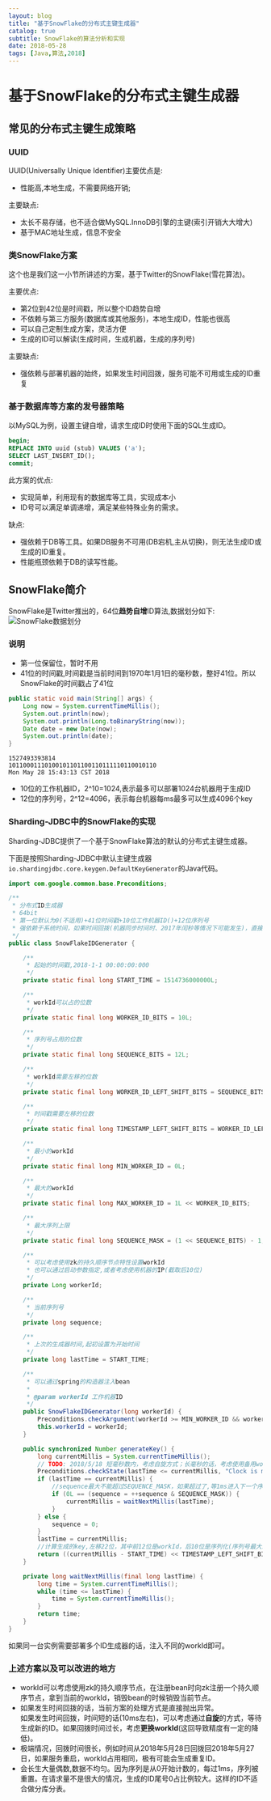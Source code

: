 ```yaml
---
layout: blog
title: "基于SnowFlake的分布式主键生成器"
catalog: true
subtitle: SnowFlake的算法分析和实现
date: 2018-05-28
tags: [Java,算法,2018]
---
```

# 基于SnowFlake的分布式主键生成器

## 常见的分布式主键生成策略

### UUID

UUID(Universally Unique Identifier)主要优点是:

* 性能高,本地生成，不需要网络开销;

主要缺点:

* 太长不易存储，也不适合做MySQL.InnoDB引擎的主键(索引开销大大增大)
* 基于MAC地址生成，信息不安全

### 类SnowFlake方案

这个也是我们这一小节所讲述的方案，基于Twitter的SnowFlake(雪花算法)。

主要优点:

* 第2位到42位是时间戳，所以整个ID趋势自增
* 不依赖与第三方服务(数据库或其他服务)，本地生成ID，性能也很高
* 可以自己定制生成方案，灵活方便
* 生成的ID可以解读(生成时间，生成机器，生成的序列号)

主要缺点:

* 强依赖与部署机器的始终，如果发生时间回拨，服务可能不可用或生成的ID重复

### 基于数据库等方案的发号器策略

以MySQL为例，设置主键自增，请求生成ID时使用下面的SQL生成ID。

 ```sql
begin;
REPLACE INTO uuid (stub) VALUES ('a');
SELECT LAST_INSERT_ID();
commit;
```

此方案的优点:

* 实现简单，利用现有的数据库等工具，实现成本小
* ID号可以满足单调递增，满足某些特殊业务的需求。

缺点:

* 强依赖于DB等工具。如果DB服务不可用(DB宕机,主从切换)，则无法生成ID或生成的ID重复。
* 性能瓶颈依赖于DB的读写性能。

## SnowFlake简介

SnowFlake是Twitter推出的，64位**趋势自增**ID算法,数据划分如下:
![SnowFlake数据划分](https://raw.githubusercontent.com/RussXia/RussXia.github.io/master/_pic/snow-flake-consist.jpeg)

### 说明

* 第一位保留位，暂时不用
* 41位的时间戳,时间戳是当前时间到1970年1月1日的毫秒数，整好41位。所以SnowFlake的时间戳占了41位

```java
public static void main(String[] args) {
    Long now = System.currentTimeMillis();
    System.out.println(now);
    System.out.println(Long.toBinaryString(now));
    Date date = new Date(now);
    System.out.println(date);
}
```

```text
1527493393814
10110001110100101101100110111110110010110
Mon May 28 15:43:13 CST 2018
```

* 10位的工作机器ID，2^10=1024,表示最多可以部署1024台机器用于生成ID
* 12位的序列号，2^12=4096，表示每台机器每ms最多可以生成4096个key

### Sharding-JDBC中的SnowFlake的实现

Sharding-JDBC提供了一个基于SnowFlake算法的默认的分布式主键生成器。

下面是按照Sharding-JDBC中默认主键生成器`io.shardingjdbc.core.keygen.DefaultKeyGenerator`的Java代码。

```java
import com.google.common.base.Preconditions;

/**
 * 分布式ID生成器
 * 64bit
 * 第一位默认为0(不适用)+41位时间戳+10位工作机器ID()+12位序列号
 * 强依赖于系统时间，如果时间回拨(机器同步时间时、2017年闰秒等情况下可能发生)，直接抛出异常
 */
public class SnowFlakeIDGenerator {

    /**
     * 起始的时间戳,2018-1-1 00:00:00:000
     */
    private static final long START_TIME = 1514736000000L;

    /**
     * workId可以占的位数
     */
    private static final long WORKER_ID_BITS = 10L;

    /**
     * 序列号占用的位数
     */
    private static final long SEQUENCE_BITS = 12L;

    /**
     * workId需要左移的位数
     */
    private static final long WORKER_ID_LEFT_SHIFT_BITS = SEQUENCE_BITS;

    /**
     * 时间戳需要左移的位数
     */
    private static final long TIMESTAMP_LEFT_SHIFT_BITS = WORKER_ID_LEFT_SHIFT_BITS + WORKER_ID_BITS;

    /**
     * 最小的workId
     */
    private static final long MIN_WORKER_ID = 0L;

    /**
     * 最大的workId
     */
    private static final long MAX_WORKER_ID = 1L << WORKER_ID_BITS;

    /**
     * 最大序列上限
     */
    private static final long SEQUENCE_MASK = (1 << SEQUENCE_BITS) - 1;

    /**
     * 可以考虑使用zk的持久顺序节点特性设置workId
     * 也可以通过启动参数指定,或者考虑使用机器的IP(截取后10位)
     */
    private Long workerId;

    /**
     * 当前序列号
     */
    private long sequence;

    /**
     * 上次的生成器时间,起初设置为开始时间
     */
    private long lastTime = START_TIME;

    /**
     * 可以通过spring的构造器注入bean
     *
     * @param workerId 工作机器ID
     */
    public SnowFlakeIDGenerator(long workerId) {
        Preconditions.checkArgument(workerId >= MIN_WORKER_ID && workerId <= MAX_WORKER_ID, "illegal workerId : %s", workerId);
        this.workerId = workerId;
    }

    public synchronized Number generateKey() {
        long currentMillis = System.currentTimeMillis();
        // TODO: 2018/5/18 短毫秒数内，考虑自旋方式；长毫秒的话，考虑使用备用workId
        Preconditions.checkState(lastTime <= currentMillis, "Clock is moving backwards, last time is %d milliseconds, current time is %d milliseconds", lastTime, currentMillis);
        if (lastTime == currentMillis) {
            //sequence最大不能超过SEQUENCE_MASK，如果超过了,等1ms进入下一个序列
            if (0L == (sequence = ++sequence & SEQUENCE_MASK)) {
                currentMillis = waitNextMillis(lastTime);
            }
        } else {
            sequence = 0;
        }
        lastTime = currentMillis;
        //计算生成的key,左移22位，其中前12位是workId，后10位是序列化(序列号最大就是10位)
        return ((currentMillis - START_TIME) << TIMESTAMP_LEFT_SHIFT_BITS) | (workerId << WORKER_ID_LEFT_SHIFT_BITS) | sequence;
    }

    private long waitNextMillis(final long lastTime) {
        long time = System.currentTimeMillis();
        while (time <= lastTime) {
            time = System.currentTimeMillis();
        }
        return time;
    }
}
```

如果同一台实例需要部署多个ID生成器的话，注入不同的workId即可。

### 上述方案以及可以改进的地方

* workId可以考虑使用zk的持久顺序节点，在注册bean时向zk注册一个持久顺序节点，拿到当前的workId，销毁bean的时候销毁当前节点。
* 如果发生时间回拨的话，当前方案的处理方式是直接抛出异常。<br>
    如果发生时间回拨，时间短的话(10ms左右)，可以考虑通过**自旋**的方式，等待生成新的ID。如果回拨时间过长，考虑**更换workId**(这回导致精度有一定的降低)。
* 极端情况，回拨时间很长，例如时间从2018年5月28日回拨回2018年5月27日，如果服务重启，workId占用相同，极有可能会生成重复ID。
* 会长生大量偶数,数据不均匀。因为序列是从0开始计数的，每过1ms，序列被重置。在请求量不是很大的情况，生成的ID尾号0占比例较大。这样的ID不适合做分库分表。
